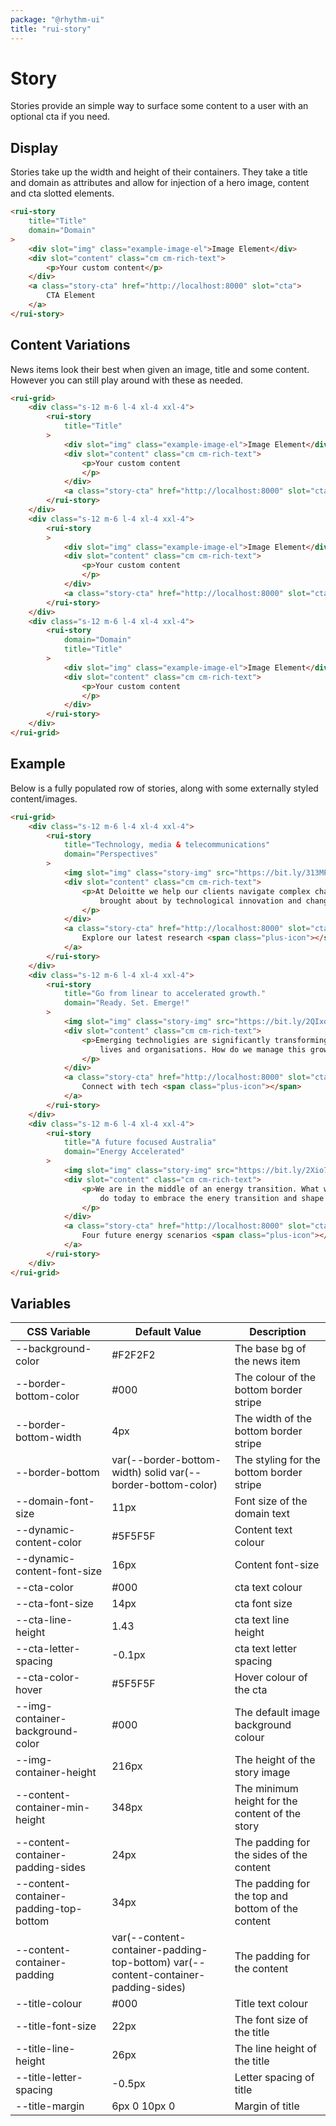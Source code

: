 ```yaml
---
package: "@rhythm-ui"
title: "rui-story"
---
```


# Story
Stories provide an simple way to surface some content to a user with an optional cta if you need.

## Display
Stories take up the width and height of their containers. They take a title and domain as attributes and allow for injection of a hero image, content and cta slotted elements.

```html preview
<rui-story
    title="Title"
    domain="Domain"
>
    <div slot="img" class="example-image-el">Image Element</div>
    <div slot="content" class="cm cm-rich-text">
        <p>Your custom content</p>
    </div>
    <a class="story-cta" href="http://localhost:8000" slot="cta">
        CTA Element
    </a>
</rui-story>
```

## Content Variations
News items look their best when given an image, title and some content. However you can still play around with these as needed.

```html preview
<rui-grid>
    <div class="s-12 m-6 l-4 xl-4 xxl-4">
        <rui-story
            title="Title"
        >
            <div slot="img" class="example-image-el">Image Element</div>
            <div slot="content" class="cm cm-rich-text">
                <p>Your custom content
                </p>
            </div>
            <a class="story-cta" href="http://localhost:8000" slot="cta">CTA element<span class="plus-icon"></span></a>
        </rui-story>
    </div>
    <div class="s-12 m-6 l-4 xl-4 xxl-4">
        <rui-story
        >
            <div slot="img" class="example-image-el">Image Element</div>
            <div slot="content" class="cm cm-rich-text">
                <p>Your custom content
                </p>
            </div>
            <a class="story-cta" href="http://localhost:8000" slot="cta">CTA element<span class="plus-icon"></span></a>
        </rui-story>
    </div>
    <div class="s-12 m-6 l-4 xl-4 xxl-4">
        <rui-story
            domain="Domain"
            title="Title"
        >
            <div slot="img" class="example-image-el">Image Element</div>
            <div slot="content" class="cm cm-rich-text">
                <p>Your custom content
                </p>
            </div>
        </rui-story>
    </div>
</rui-grid>
```

## Example
Below is a fully populated row of stories, along with some externally styled content/images.

```html preview
<rui-grid>
    <div class="s-12 m-6 l-4 xl-4 xxl-4">
        <rui-story
            title="Technology, media & telecommunications"
            domain="Perspectives"
        >
            <img slot="img" class="story-img" src="https://bit.ly/313MP5R" />
            <div slot="content" class="cm cm-rich-text">
                <p>At Deloitte we help our clients navigate complex challenges 
                    brought about by technological innovation and changes in consumer behaviour.
                </p>
            </div>
            <a class="story-cta" href="http://localhost:8000" slot="cta">
                Explore our latest research <span class="plus-icon"></span>
            </a>
        </rui-story>
    </div>
    <div class="s-12 m-6 l-4 xl-4 xxl-4">
        <rui-story
            title="Go from linear to accelerated growth."
            domain="Ready. Set. Emerge!"
        >
            <img slot="img" class="story-img" src="https://bit.ly/2QIxoeD" />
            <div slot="content" class="cm cm-rich-text">
                <p>Emerging technoligies are significantly transforming our
                    lives and organisations. How do we manage this growth, and harness it?
                </p>
            </div>
            <a class="story-cta" href="http://localhost:8000" slot="cta">
                Connect with tech <span class="plus-icon"></span>
            </a>
        </rui-story>
    </div>
    <div class="s-12 m-6 l-4 xl-4 xxl-4">
        <rui-story
            title="A future focused Australia"
            domain="Energy Accelerated"
        >
            <img slot="img" class="story-img" src="https://bit.ly/2Xio7ws" />
            <div slot="content" class="cm cm-rich-text">
                <p>We are in the middle of an energy transition. What will you 
                    do today to embrace the enery transition and shape the future of energy?
                </p>
            </div>
            <a class="story-cta" href="http://localhost:8000" slot="cta">
                Four future energy scenarios <span class="plus-icon"></span>
            </a>
        </rui-story>
    </div>
</rui-grid>
```

 ## Variables

| CSS Variable | Default Value | Description |
| --- | --- | --- |
| --background-color | #F2F2F2 | The base bg of the news item  | 
| --border-bottom-color | #000 | The colour of the bottom border stripe  | 
| --border-bottom-width | 4px | The width of the bottom border stripe  | 
| --border-bottom | var(--border-bottom-width) solid var(--border-bottom-color) | The styling for the bottom border stripe  | 
| --domain-font-size | 11px | Font size of the domain text  | 
| --dynamic-content-color | #5F5F5F | Content text colour  | 
| --dynamic-content-font-size | 16px | Content font-size  | 
| --cta-color | #000 | cta text colour  | 
| --cta-font-size | 14px | cta font size  | 
| --cta-line-height | 1.43 | cta text line height  | 
| --cta-letter-spacing | -0.1px | cta text letter spacing  | 
| --cta-color-hover | #5F5F5F | Hover colour of the cta  | 
| --img-container-background-color | #000 | The default image background colour  | 
| --img-container-height | 216px | The height of the story image  | 
| --content-container-min-height | 348px | The minimum height for the content of the story  | 
| --content-container-padding-sides | 24px | The padding for the sides of the content  | 
| --content-container-padding-top-bottom | 34px | The padding for the top and bottom of the content  | 
| --content-container-padding | var(--content-container-padding-top-bottom) var(--content-container-padding-sides) | The padding for the content  | 
| --title-colour | #000 | Title text colour  | 
| --title-font-size | 22px | The font size of the title  | 
| --title-line-height | 26px | The line height of the title  | 
| --title-letter-spacing | -0.5px | Letter spacing of title  | 
| --title-margin | 6px 0 10px 0 | Margin of title  | 
